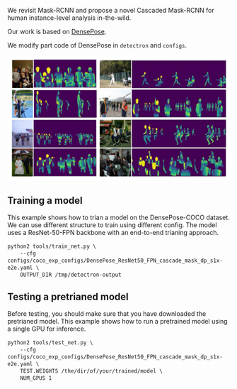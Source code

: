 We revisit Mask-RCNN and propose a novel Cascaded Mask-RCNN for human instance-level analysis in-the-wild.

Our work is based on [DensePose](https://github.com/facebookresearch/DensePose).

We modify part code of DensePose in ```detectron``` and ```configs```.

![fig](https://github.com/hhhzzj/Cascaded-Mask-RCNN/blob/master/result.png)


Training a model
-------
This example shows how to trian a model on the DensePose-COCO dataset. We can use different structure to train using different config. The model uses a ResNet-50-FPN backbone with an end-to-end trianing approach.

```
python2 tools/train_net.py \
    --cfg configs/coco_exp_configs/DensePose_ResNet50_FPN_cascade_mask_dp_s1x-e2e.yaml \
    OUTPUT_DIR /tmp/detectron-output
```

Testing a pretrianed model
-------
Before testing, you should make sure that you have downloaded the pretrianed model. This example shows how to run a pretrained model using a single GPU for inference. 
```
python2 tools/test_net.py \
    --cfg configs/coco_exp_configs/DensePose_ResNet50_FPN_cascade_mask_dp_s1x-e2e.yaml \
    TEST.WEIGHTS /the/dir/of/your/trained/model \
    NUM_GPUS 1
```

